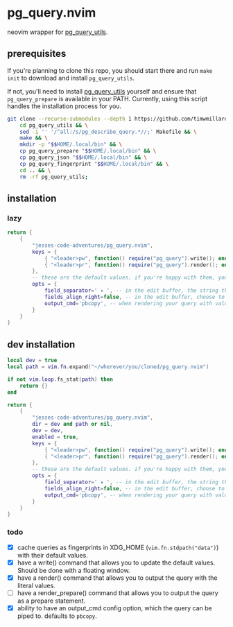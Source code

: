 # pg_query.nvim

neovim wrapper for [pg_query_utils](https://github.com/timwmillard/pg_query_utils.git).

## prerequisites

If you're planning to clone this repo, you should start there and run `make init` to download and install `pg_query_utils`.

If not, you'll need to install [pg_query_utils](https://github.com/timwmillard/pg_query_utils.git) yourself and ensure that `pg_query_prepare` is available in your PATH. Currently, using this script handles the installation process for you.

```bash
git clone --recurse-submodules --depth 1 https://github.com/timwmillard/pg_query_utils.git && \
    cd pg_query_utils && \
    sed -i '' '/^all:/s/pg_describe_query.*//;' Makefile && \
    make && \
    mkdir -p "$$HOME/.local/bin" && \
    cp pg_query_prepare "$$HOME/.local/bin" && \
    cp pg_query_json "$$HOME/.local/bin" && \
    cp pg_query_fingerprint "$$HOME/.local/bin" && \
    cd .. && \
    rm -rf pg_query_utils;
```

## installation

### lazy

```lua
return {
    {
        "jesses-code-adventures/pg_query.nvim",
        keys = {
            { "<leader>pw", function() require("pg_query").write(); end, mode = "n", desc = "Edit default param values for the query under the cursor." },
            { "<leader>pr", function() require("pg_query").render(); end, mode = "n", desc = "Render postgres query with values, and pipe into output_cmd." },
        },
        -- these are the default values. if you're happy with them, you can just pass an empty table to opts.
        opts = {
            field_separator=' ✦ ', -- in the edit buffer, the string that separates the field label from the input text.
            fields_align_right=false, -- in the edit buffer, choose to align the field names to the right of the buffer.
            output_cmd='pbcopy', -- when rendering your query with values (ie calling render()), the rendered sql command will be piped into this command line program.
        }
    }
}
```

## dev installation

```lua
local dev = true
local path = vim.fn.expand("~/wherever/you/cloned/pg_query.nvim")

if not vim.loop.fs_stat(path) then
    return {}
end

return {
    {
        "jesses-code-adventures/pg_query.nvim",
        dir = dev and path or nil,
        dev = dev,
        enabled = true,
        keys = {
            { "<leader>pw", function() require("pg_query").write(); end, mode = "n", desc = "Edit default param values for the query under the cursor." },
            { "<leader>pr", function() require("pg_query").render(); end, mode = "n", desc = "Render postgres query with values, and pipe into output_cmd." },
        },
        -- these are the default values. if you're happy with them, you can just pass an empty table to opts.
        opts = {
            field_separator=' ✦ ', -- in the edit buffer, the string that separates the field label from the input text.
            fields_align_right=false, -- in the edit buffer, choose to align the field names to the right of the buffer.
            output_cmd='pbcopy', -- when rendering your query with values (ie calling render()), the rendered sql command will be piped into this command line program.
        }
    }
}
```

### todo

- [x] cache queries as fingerprints in XDG_HOME (`vim.fn.stdpath("data")`) with their default values.
- [x] have a write() command that allows you to update the default values. Should be done with a floating window.
- [x] have a render() command that allows you to output the query with the literal values.
- [ ] have a render_prepare() command that allows you to output the query as a prepare statement.
- [x] ability to have an output_cmd config option, which the query can be piped to. defaults to `pbcopy`.
